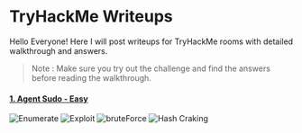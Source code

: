 # TryHackMe Writeups
Hello Everyone! Here I will post writeups for TryHackMe rooms with detailed walkthrough and answers.
> Note : Make sure you try out the challenge and find the answers before reading the walkthrough.

#### [1. Agent Sudo - Easy](https://github.com/EthicalHitler/TryHackMe-Writeups/blob/main/Agent%20Sudo%20-%20TryHackMe.md)
![Enumerate](https://img.shields.io/badge/Enumerate-Green) ![Exploit](https://img.shields.io/badge/Exploit-red) ![bruteForce](https://img.shields.io/badge/BruteForce-blue) ![Hash Craking](https://img.shields.io/badge/HashCracking-yellow)




